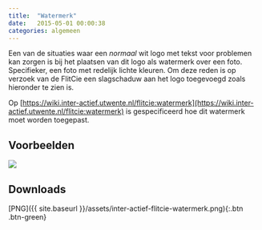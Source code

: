 ```yaml
---
title:  "Watermerk"
date:   2015-05-01 00:00:38
categories: algemeen
---
```

Een van de situaties waar een *normaal* wit logo met tekst voor problemen kan zorgen is bij het plaatsen van dit logo als 
 watermerk over een foto. Specifieker, een foto met redelijk lichte kleuren. Om deze reden is op verzoek van de FlitCie een 
 slagschaduw aan het logo toegevoegd zoals hieronder te zien is.

Op [https://wiki.inter-actief.utwente.nl/flitcie:watermerk](https://wiki.inter-actief.utwente.nl/flitcie:watermerk) is gespecificeerd hoe dit watermerk moet worden toegepast.

Voorbeelden
-----------
<a href="{{ site.baseurl }}/assets/inter-actief-flitcie-watermerk.png" data-lightbox="watermerk" data-title="Watermerk">
    <img src="{{ site.baseurl }}/assets/inter-actief-flitcie-watermerk.png" />
</a>

Downloads
---------
[PNG]({{ site.baseurl }}/assets/inter-actief-flitcie-watermerk.png){:.btn .btn-green}
